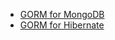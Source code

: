 

* [GORM for MongoDB](http://gorm.grails.org/latest/mongodb/manual/)
* [GORM for Hibernate](http://gorm.grails.org/latest/hibernate/manual/)

